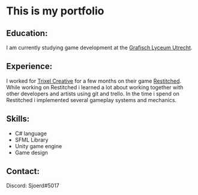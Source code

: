 # This is my portfolio

## Education:
I am currently studying game development at the [Grafisch Lyceum Utrecht](https://www.glu.nl/).

## Experience:
I worked for [Trixel Creative](https://www.trixelcreative.com/) for a few months on their game [Restitched](https://store.steampowered.com/app/1361090/Restitched/). While working on Restitched i learned a lot about working together with other developers and artists using git and trello. In the time i spend on Restitched i implemented several gameplay systems and mechanics.

## Skills:
- C# language
- SFML Library
- Unity game engine
- Game design

## Contact:
Discord: Sjoerd#5017
